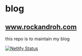 # blog

## www.rockandroh.com

this repo is to maintain my blog

[![Netlify Status](https://api.netlify.com/api/v1/badges/4c4fa859-1312-4467-89b7-c49c704d2b0b/deploy-status)](https://app.netlify.com/sites/rockandroh/deploys)
